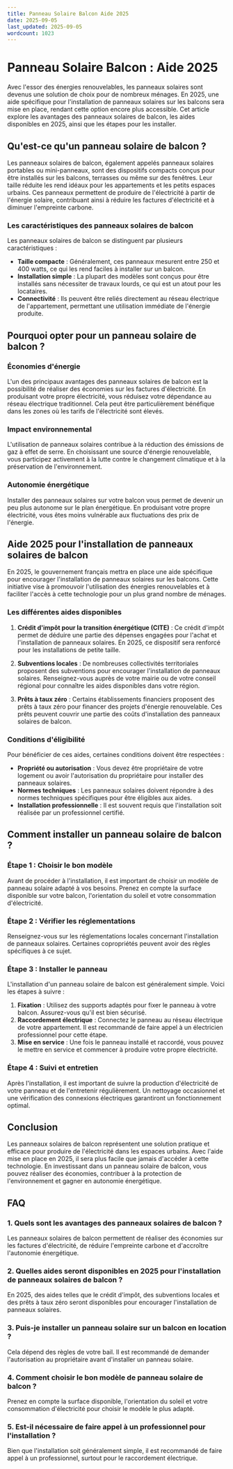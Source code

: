 ```yaml
---
title: Panneau Solaire Balcon Aide 2025
date: 2025-09-05
last_updated: 2025-09-05
wordcount: 1023
---
```


# Panneau Solaire Balcon : Aide 2025

Avec l'essor des énergies renouvelables, les panneaux solaires sont devenus une solution de choix pour de nombreux ménages. En 2025, une aide spécifique pour l'installation de panneaux solaires sur les balcons sera mise en place, rendant cette option encore plus accessible. Cet article explore les avantages des panneaux solaires de balcon, les aides disponibles en 2025, ainsi que les étapes pour les installer.

## Qu'est-ce qu'un panneau solaire de balcon ?

Les panneaux solaires de balcon, également appelés panneaux solaires portables ou mini-panneaux, sont des dispositifs compacts conçus pour être installés sur les balcons, terrasses ou même sur des fenêtres. Leur taille réduite les rend idéaux pour les appartements et les petits espaces urbains. Ces panneaux permettent de produire de l'électricité à partir de l'énergie solaire, contribuant ainsi à réduire les factures d'électricité et à diminuer l'empreinte carbone.

### Les caractéristiques des panneaux solaires de balcon

Les panneaux solaires de balcon se distinguent par plusieurs caractéristiques :

- **Taille compacte** : Généralement, ces panneaux mesurent entre 250 et 400 watts, ce qui les rend faciles à installer sur un balcon.
- **Installation simple** : La plupart des modèles sont conçus pour être installés sans nécessiter de travaux lourds, ce qui est un atout pour les locataires.
- **Connectivité** : Ils peuvent être reliés directement au réseau électrique de l'appartement, permettant une utilisation immédiate de l'énergie produite.

## Pourquoi opter pour un panneau solaire de balcon ?

### Économies d'énergie

L'un des principaux avantages des panneaux solaires de balcon est la possibilité de réaliser des économies sur les factures d'électricité. En produisant votre propre électricité, vous réduisez votre dépendance au réseau électrique traditionnel. Cela peut être particulièrement bénéfique dans les zones où les tarifs de l'électricité sont élevés.

### Impact environnemental

L'utilisation de panneaux solaires contribue à la réduction des émissions de gaz à effet de serre. En choisissant une source d'énergie renouvelable, vous participez activement à la lutte contre le changement climatique et à la préservation de l'environnement.

### Autonomie énergétique

Installer des panneaux solaires sur votre balcon vous permet de devenir un peu plus autonome sur le plan énergétique. En produisant votre propre électricité, vous êtes moins vulnérable aux fluctuations des prix de l'énergie.

## Aide 2025 pour l'installation de panneaux solaires de balcon

En 2025, le gouvernement français mettra en place une aide spécifique pour encourager l'installation de panneaux solaires sur les balcons. Cette initiative vise à promouvoir l'utilisation des énergies renouvelables et à faciliter l'accès à cette technologie pour un plus grand nombre de ménages.

### Les différentes aides disponibles

1. **Crédit d'impôt pour la transition énergétique (CITE)** : Ce crédit d'impôt permet de déduire une partie des dépenses engagées pour l'achat et l'installation de panneaux solaires. En 2025, ce dispositif sera renforcé pour les installations de petite taille.

2. **Subventions locales** : De nombreuses collectivités territoriales proposent des subventions pour encourager l'installation de panneaux solaires. Renseignez-vous auprès de votre mairie ou de votre conseil régional pour connaître les aides disponibles dans votre région.

3. **Prêts à taux zéro** : Certains établissements financiers proposent des prêts à taux zéro pour financer des projets d'énergie renouvelable. Ces prêts peuvent couvrir une partie des coûts d'installation des panneaux solaires de balcon.

### Conditions d'éligibilité

Pour bénéficier de ces aides, certaines conditions doivent être respectées :

- **Propriété ou autorisation** : Vous devez être propriétaire de votre logement ou avoir l'autorisation du propriétaire pour installer des panneaux solaires.
- **Normes techniques** : Les panneaux solaires doivent répondre à des normes techniques spécifiques pour être éligibles aux aides.
- **Installation professionnelle** : Il est souvent requis que l'installation soit réalisée par un professionnel certifié.

## Comment installer un panneau solaire de balcon ?

### Étape 1 : Choisir le bon modèle

Avant de procéder à l'installation, il est important de choisir un modèle de panneau solaire adapté à vos besoins. Prenez en compte la surface disponible sur votre balcon, l'orientation du soleil et votre consommation d'électricité.

### Étape 2 : Vérifier les réglementations

Renseignez-vous sur les réglementations locales concernant l'installation de panneaux solaires. Certaines copropriétés peuvent avoir des règles spécifiques à ce sujet.

### Étape 3 : Installer le panneau

L'installation d'un panneau solaire de balcon est généralement simple. Voici les étapes à suivre :

1. **Fixation** : Utilisez des supports adaptés pour fixer le panneau à votre balcon. Assurez-vous qu'il est bien sécurisé.
2. **Raccordement électrique** : Connectez le panneau au réseau électrique de votre appartement. Il est recommandé de faire appel à un électricien professionnel pour cette étape.
3. **Mise en service** : Une fois le panneau installé et raccordé, vous pouvez le mettre en service et commencer à produire votre propre électricité.

### Étape 4 : Suivi et entretien

Après l'installation, il est important de suivre la production d'électricité de votre panneau et de l'entretenir régulièrement. Un nettoyage occasionnel et une vérification des connexions électriques garantiront un fonctionnement optimal.

## Conclusion

Les panneaux solaires de balcon représentent une solution pratique et efficace pour produire de l'électricité dans les espaces urbains. Avec l'aide mise en place en 2025, il sera plus facile que jamais d'accéder à cette technologie. En investissant dans un panneau solaire de balcon, vous pouvez réaliser des économies, contribuer à la protection de l'environnement et gagner en autonomie énergétique.

## FAQ

### 1. Quels sont les avantages des panneaux solaires de balcon ?

Les panneaux solaires de balcon permettent de réaliser des économies sur les factures d'électricité, de réduire l'empreinte carbone et d'accroître l'autonomie énergétique.

### 2. Quelles aides seront disponibles en 2025 pour l'installation de panneaux solaires de balcon ?

En 2025, des aides telles que le crédit d'impôt, des subventions locales et des prêts à taux zéro seront disponibles pour encourager l'installation de panneaux solaires.

### 3. Puis-je installer un panneau solaire sur un balcon en location ?

Cela dépend des règles de votre bail. Il est recommandé de demander l'autorisation au propriétaire avant d'installer un panneau solaire.

### 4. Comment choisir le bon modèle de panneau solaire de balcon ?

Prenez en compte la surface disponible, l'orientation du soleil et votre consommation d'électricité pour choisir le modèle le plus adapté.

### 5. Est-il nécessaire de faire appel à un professionnel pour l'installation ?

Bien que l'installation soit généralement simple, il est recommandé de faire appel à un professionnel, surtout pour le raccordement électrique.